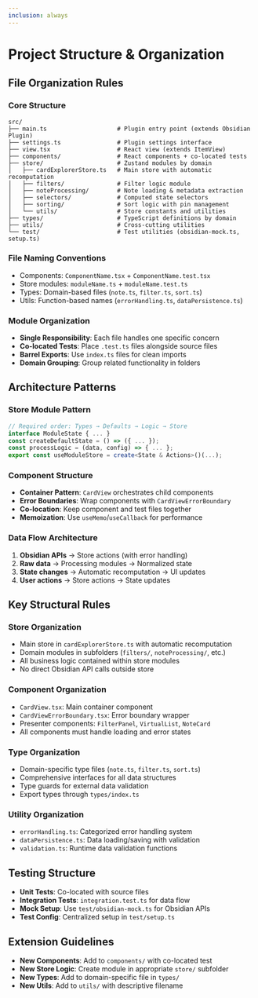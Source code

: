 ```yaml
---
inclusion: always
---
```


# Project Structure & Organization

## File Organization Rules

### Core Structure
```
src/
├── main.ts                    # Plugin entry point (extends Obsidian Plugin)
├── settings.ts                # Plugin settings interface
├── view.tsx                   # React view (extends ItemView)
├── components/                # React components + co-located tests
├── store/                     # Zustand modules by domain
│   ├── cardExplorerStore.ts   # Main store with automatic recomputation
│   ├── filters/               # Filter logic module
│   ├── noteProcessing/        # Note loading & metadata extraction
│   ├── selectors/             # Computed state selectors
│   ├── sorting/               # Sort logic with pin management
│   └── utils/                 # Store constants and utilities
├── types/                     # TypeScript definitions by domain
├── utils/                     # Cross-cutting utilities
└── test/                      # Test utilities (obsidian-mock.ts, setup.ts)
```

### File Naming Conventions
- Components: `ComponentName.tsx` + `ComponentName.test.tsx`
- Store modules: `moduleName.ts` + `moduleName.test.ts`
- Types: Domain-based files (`note.ts`, `filter.ts`, `sort.ts`)
- Utils: Function-based names (`errorHandling.ts`, `dataPersistence.ts`)

### Module Organization
- **Single Responsibility**: Each file handles one specific concern
- **Co-located Tests**: Place `.test.ts` files alongside source files
- **Barrel Exports**: Use `index.ts` files for clean imports
- **Domain Grouping**: Group related functionality in folders

## Architecture Patterns

### Store Module Pattern
```typescript
// Required order: Types → Defaults → Logic → Store
interface ModuleState { ... }
const createDefaultState = () => ({ ... });
const processLogic = (data, config) => { ... };
export const useModuleStore = create<State & Actions>()(...);
```

### Component Structure
- **Container Pattern**: `CardView` orchestrates child components
- **Error Boundaries**: Wrap components with `CardViewErrorBoundary`
- **Co-location**: Keep component and test files together
- **Memoization**: Use `useMemo`/`useCallback` for performance

### Data Flow Architecture
1. **Obsidian APIs** → Store actions (with error handling)
2. **Raw data** → Processing modules → Normalized state
3. **State changes** → Automatic recomputation → UI updates
4. **User actions** → Store actions → State updates

## Key Structural Rules

### Store Organization
- Main store in `cardExplorerStore.ts` with automatic recomputation
- Domain modules in subfolders (`filters/`, `noteProcessing/`, etc.)
- All business logic contained within store modules
- No direct Obsidian API calls outside store

### Component Organization
- `CardView.tsx`: Main container component
- `CardViewErrorBoundary.tsx`: Error boundary wrapper
- Presenter components: `FilterPanel`, `VirtualList`, `NoteCard`
- All components must handle loading and error states

### Type Organization
- Domain-specific type files (`note.ts`, `filter.ts`, `sort.ts`)
- Comprehensive interfaces for all data structures
- Type guards for external data validation
- Export types through `types/index.ts`

### Utility Organization
- `errorHandling.ts`: Categorized error handling system
- `dataPersistence.ts`: Data loading/saving with validation
- `validation.ts`: Runtime data validation functions

## Testing Structure
- **Unit Tests**: Co-located with source files
- **Integration Tests**: `integration.test.ts` for data flow
- **Mock Setup**: Use `test/obsidian-mock.ts` for Obsidian APIs
- **Test Config**: Centralized setup in `test/setup.ts`

## Extension Guidelines
- **New Components**: Add to `components/` with co-located test
- **New Store Logic**: Create module in appropriate `store/` subfolder
- **New Types**: Add to domain-specific file in `types/`
- **New Utils**: Add to `utils/` with descriptive filename
